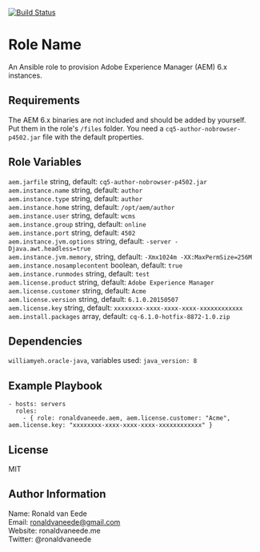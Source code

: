 [![Build Status](https://travis-ci.org/ronaldvaneede/ansible-role-aem.svg?branch=master)](https://travis-ci.org/ronaldvaneede/ansible-role-aem)

Role Name
=========

An Ansible role to provision Adobe Experience Manager (AEM) 6.x instances.

Requirements
------------

The AEM 6.x binaries are not included and should be added by yourself.  
Put them in the role's `/files` folder. You need a `cq5-author-nobrowser-p4502.jar` file with the default properties.

Role Variables
--------------

`aem.jarfile` string, default: `cq5-author-nobrowser-p4502.jar `  
`aem.instance.name` string, default: `author`  
`aem.instance.type` string, default: `author`  
`aem.instance.home` string, default: `/opt/aem/author`  
`aem.instance.user` string, default: `wcms`  
`aem.instance.group` string, default: `online`  
`aem.instance.port` string, default: `4502`  
`aem.instance.jvm.options` string, default: `-server -Djava.awt.headless=true`  
`aem.instance.jvm.memory`, string, default: `-Xmx1024m -XX:MaxPermSize=256M`  
`aem.instance.nosamplecontent` boolean, default: `true`  
`aem.instance.runmodes` string, default: `test`  
`aem.license.product` string, default: `Adobe Experience Manager`  
`aem.license.customer` string, default: `Acme`  
`aem.license.version` string, default: `6.1.0.20150507`  
`aem.license.key` string, default: `xxxxxxxx-xxxx-xxxx-xxxx-xxxxxxxxxxxx`  
`aem.install.packages` array, default: `cq-6.1.0-hotfix-8872-1.0.zip`

Dependencies
------------

`williamyeh.oracle-java`, variables used: `java_version: 8`

Example Playbook
----------------
```
- hosts: servers  
  roles:  
    - { role: ronaldvaneede.aem, aem.license.customer: "Acme", aem.license.key: "xxxxxxxx-xxxx-xxxx-xxxx-xxxxxxxxxxxx" }
```

License
-------

MIT

Author Information
------------------

Name: Ronald van Eede  
Email: ronaldvaneede@gmail.com  
Website: ronaldvaneede.me  
Twitter: @ronaldvaneede
